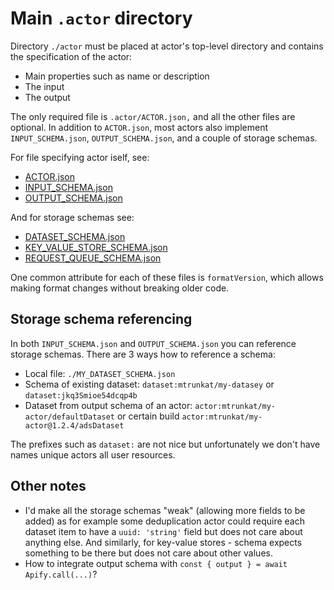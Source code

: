# Main `.actor` directory

Directory `./actor` must be placed at actor's top-level directory and contains the specification of the actor:
- Main properties such as name or description
- The input
- The output

The only required file is `.actor/ACTOR.json,` and all the other files are optional. In addition to `ACTOR.json`, most actors also implement `INPUT_SCHEMA.json`, `OUTPUT_SCHEMA.json`, and a couple of storage schemas.

For file specifying actor iself, see:
- [ACTOR.json](./ACTOR.md)
- [INPUT_SCHEMA.json](./INPUT_SCHEMA.md)
- [OUTPUT_SCHEMA.json](./OUTPUT_SCHEMA.md)

And for storage schemas see:
- [DATASET_SCHEMA.json](./DATASET_SCHEMA.md)
- [KEY_VALUE_STORE_SCHEMA.json](./KEY_VALUE_STORE_SCHEMA.md)
- [REQUEST_QUEUE_SCHEMA.json](./REQUEST_QUEUE_SCHEMA.md)

One common attribute for each of these files is `formatVersion`, which allows making format changes without breaking older code.

## Storage schema referencing

In both `INPUT_SCHEMA.json` and `OUTPUT_SCHEMA.json` you can reference storage schemas. There are 3 ways how to reference a schema:
- Local file: `./MY_DATASET_SCHEMA.json`
- Schema of existing dataset: `dataset:mtrunkat/my-datasey` or `dataset:jkq3Smioe54dcqp4b`
- Dataset from output schema of an actor: `actor:mtrunkat/my-actor/defaultDataset` or certain build `actor:mtrunkat/my-actor@1.2.4/adsDataset`

The prefixes such as `dataset:` are not nice but unfortunately we don't have names unique actors all user resources.

## Other notes

- I'd make all the storage schemas "weak" (allowing more fields to be added) as for example some deduplication actor could require each dataset
  item to have a `uuid: 'string'` field but does not care about anything else. And similarly, for key-value stores - schema expects something
  to be there but does not care about other values.
- How to integrate output schema with `const { output } = await Apify.call(...)`?
